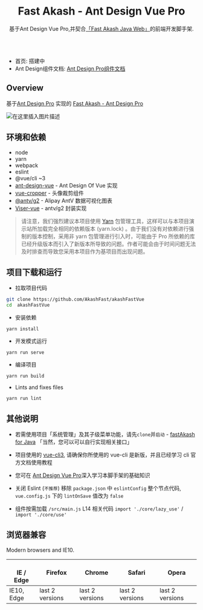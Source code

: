 <h1 align="center">Fast Akash - Ant Design Vue Pro</h1>

<div align="center">
基于Ant Design Vue Pro,并契合<a href="https://github.com/AkashFast/fastAkash" target="_blank">「Fast Akash Java Web」</a>的前端开发脚手架.</a>
</div>

<br/> 
<br/> 
<br/>
 
- 首页: 搭建中
- Ant Design组件文档:  [Ant Design Pro组件文档](https://www.antdv.com/docs/vue/introduce-cn/) 

Overview
----

基于[Ant Design Pro](https://pro.ant.design/) 实现的 [Fast Akash - Ant Design Pro](https://) 

![在这里插入图片描述](https://img-blog.csdnimg.cn/20210311162030107.jpg?x-oss-process=image/watermark,type_ZmFuZ3poZW5naGVpdGk,shadow_10,text_aHR0cHM6Ly9ibG9nLmNzZG4ubmV0L3FxXzI3MDQ3MjE1,size_16,color_FFFFFF,t_70#pic_center)


环境和依赖
----

- node
- yarn
- webpack
- eslint
- @vue/cli ~3
- [ant-design-vue](https://github.com/vueComponent/ant-design-vue) - Ant Design Of Vue 实现
- [vue-cropper](https://github.com/xyxiao001/vue-cropper) - 头像裁剪组件
- [@antv/g2](https://antv.alipay.com/zh-cn/index.html) - Alipay AntV 数据可视化图表
- [Viser-vue](https://viserjs.github.io/docs.html#/viser/guide/installation)  - antv/g2 封装实现

> 请注意，我们强烈建议本项目使用 [Yarn](https://yarnpkg.com/) 包管理工具，这样可以与本项目演示站所加载完全相同的依赖版本 (yarn.lock) 。由于我们没有对依赖进行强制的版本控制，采用非 yarn 包管理进行引入时，可能由于 Pro 所依赖的库已经升级版本而引入了新版本所导致的问题。作者可能会由于时间问题无法及时排查而导致您采用本项目作为基项目而出现问题。



项目下载和运行
----

- 拉取项目代码
```bash
git clone https://github.com/AkashFast/akashFastVue
cd  akashFastVue
```

- 安装依赖
```
yarn install
```

- 开发模式运行
```
yarn run serve
```

- 编译项目
```
yarn run build
```

- Lints and fixes files
```
yarn run lint
```


其他说明
---

-  若需使用项目「系统管理」及其子级菜单功能，请先`clone`并`启动` - [fastAkash for Java](https://github.com/AkashFast/fastAkash) 「当然，您可以可以自行实现相关接口」

-  项目使用的 [vue-cli3](https://cli.vuejs.org/guide/), 请确保你所使用的 vue-cli 是新版，并且已经学习 cli 官方文档使用教程

-  您可在 [Ant Design Vue Pro](https://pro.antdv.com/docs/getting-started)深入学习本脚手架的基础知识


- 关闭 Eslint (`不推荐`) 移除 `package.json` 中 `eslintConfig` 整个节点代码, `vue.config.js` 下的 `lintOnSave` 值改为 `false`

- 组件按需加载 `/src/main.js` L14 相关代码 `import './core/lazy_use'` / `import './core/use'` 

## 浏览器兼容

Modern browsers and IE10.

| </br>IE / Edge | Firefox | Chrome |Safari |Opera |
| --- | --- | --- | --- | --- |
| IE10, Edge | last 2 versions | last 2 versions | last 2 versions | last 2 versions |
